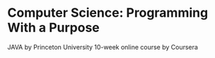 # Computer Science: Programming With a Purpose
JAVA by Princeton University
10-week online course by Coursera

